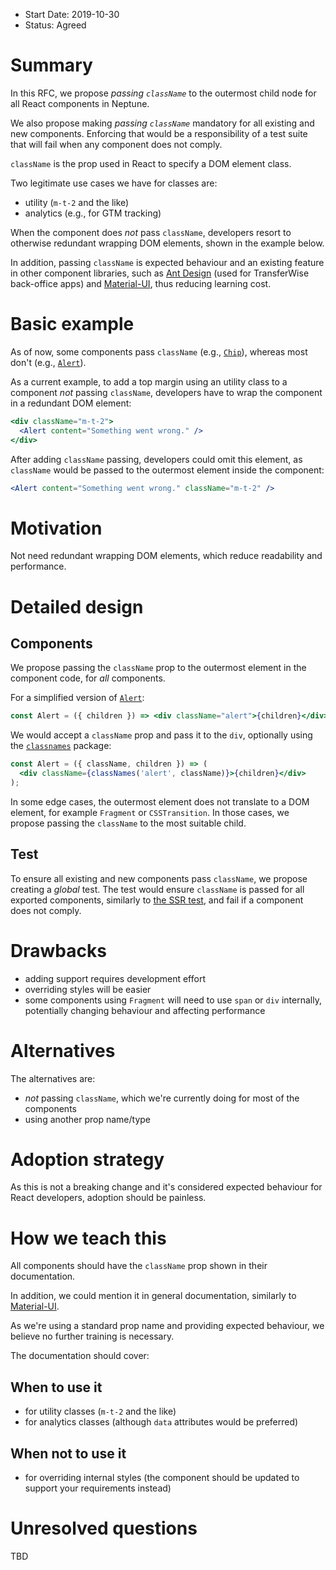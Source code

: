 - Start Date: 2019-10-30
- Status: Agreed

# Summary

In this RFC, we propose _passing `className`_ to the outermost child node for all React components in Neptune.

We also propose making _passing `className`_ mandatory for all existing and new components.
Enforcing that would be a responsibility of a test suite that will fail when any component does not comply.

`className` is the prop used in React to specify a DOM element class.

Two legitimate use cases we have for classes are:

- utility (`m-t-2` and the like)
- analytics (e.g., for GTM tracking)

When the component does _not_ pass `className`, developers resort to otherwise redundant wrapping DOM elements,
shown in the example below.

In addition, passing `className` is expected behaviour and an existing feature in other component libraries,
such as [Ant Design](https://ant.design) (used for TransferWise back-office apps) and [Material-UI](https://material-ui.com),
thus reducing learning cost.

# Basic example

As of now, some components pass `className` (e.g., [`Chip`](https://github.com/transferwise/components/blob/028a4df58c407493943b84f45d90e026429de126/src/chip/Chip.js#L8)), whereas most don't (e.g., [`Alert`](https://github.com/transferwise/components/blob/028a4df58c407493943b84f45d90e026429de126/src/alert/Alert.js#L33)).

As a current example, to add a top margin using an utility class to a component _not_ passing `className`,
developers have to wrap the component in a redundant DOM element:

```jsx
<div className="m-t-2">
  <Alert content="Something went wrong." />
</div>
```

After adding `className` passing, developers could omit this element,
as `className` would be passed to the outermost element inside the component:

```jsx
<Alert content="Something went wrong." className="m-t-2" />
```

# Motivation

Not need redundant wrapping DOM elements, which reduce readability and performance.

# Detailed design

## Components

We propose passing the `className` prop to the outermost element in the component code,
for _all_ components.

For a simplified version of [`Alert`](https://github.com/transferwise/components/blob/028a4df58c407493943b84f45d90e026429de126/src/alert/Alert.js#L27):

```jsx
const Alert = ({ children }) => <div className="alert">{children}</div>;
```

We would accept a `className` prop and pass it to the `div`,
optionally using the [`classnames`](http://npmjs.com/package/classnames) package:

```jsx
const Alert = ({ className, children }) => (
  <div className={classNames('alert', className)}>{children}</div>
);
```

In some edge cases, the outermost element does not translate to a DOM element, for example `Fragment` or `CSSTransition`.
In those cases, we propose passing the `className` to the most suitable child.

## Test

To ensure all existing and new components pass `className`, we propose creating a _global_ test.
The test would ensure `className` is passed for all exported components,
similarly to [the SSR test](https://github.com/transferwise/components/blob/028a4df58c407493943b84f45d90e026429de126/src/ssr.spec.js#L1),
and fail if a component does not comply.

# Drawbacks

- adding support requires development effort
- overriding styles will be easier
- some components using `Fragment` will need to use `span` or `div` internally,
  potentially changing behaviour and affecting performance

# Alternatives

The alternatives are:

- _not_ passing `className`, which we're currently doing for most of the components
- using another prop name/type

# Adoption strategy

As this is not a breaking change and it's considered expected behaviour for React developers,
adoption should be painless.

# How we teach this

All components should have the `className` prop shown in their documentation.

In addition, we could mention it in general documentation,
similarly to [Material-UI](https://material-ui.com/customization/components/#overriding-styles-with-class-names).

As we're using a standard prop name and providing expected behaviour,
we believe no further training is necessary.

The documentation should cover:

## When to use it

- for utility classes (`m-t-2` and the like)
- for analytics classes (although `data` attributes would be preferred)

## When not to use it

- for overriding internal styles (the component should be updated to support your requirements instead)

# Unresolved questions

TBD
